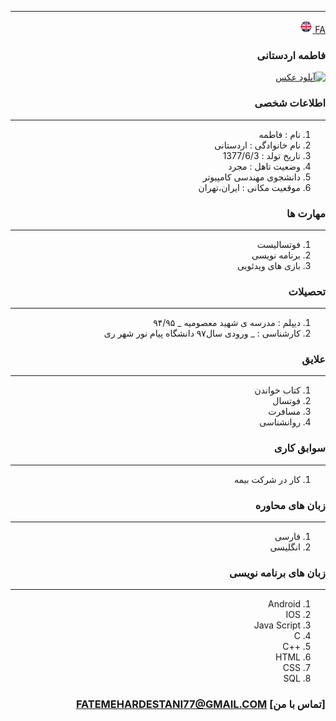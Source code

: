
---
[FA](resume-EN.md)<a class="pt-trigger" href="resume-EN" data-animation="62"> <img src="img/en.png" width="20" height="20"/></a>

<style type="text/css">
body{
 direction:rtl;
}
</style>

### فاطمه اردستانی

<a href="https://uupload.ir/" target="_blank"><img src="https://uupload.ir/files/mq4_۲۰۲۱۰۱۱۱_۲۰۴۸۴۲.jpg" border="0" alt="آپلود عکس" /></a>

### اطلاعات شخصی

---
<ol>
 <li> نام : فاطمه</li>
 <li> نام خانوادگی : اردستانی</li>
 <li> تاریخ تولد : 1377/6/3</li>
 <li> وضعیت تاهل : مجرد</li>
 <li> دانشجوی مهندسی کامپیوتر</li>
 <li> موقعیت مکانی : ایران،تهران</li>
</ol>


### مهارت ها

---
<ol>
 <li> فوتسالیست</li>
 <li> برنامه نویسی</li>
 <li> بازی های ویدئویی</li>
</ol>

### تحصیلات

---
<ol>
<li> دیپلم : مدرسه ی شهید معصومیه
 _ ۹۴/۹۵</li>
<li> کارشناسی : 
 _ ورودی سال۹۷ دانشگاه پیام نور شهر ری</li>
</ol>

### علایق

---
<ol>
 <li> کتاب خواندن</li>
 <li> فوتسال</li>
 <li> مسافرت</li>
 <li> روانشناسی</li>
</ol>

### سوابق کاری

---
<ol>
 <li> کار در شرکت بیمه</li>
</ol>

### زبان های محاوره

---
<ol>
 <li> فارسی</li>
 <li> انگلیسی</li>
</ol>

### زبان های برنامه نویسی

---
<ol>
 <li> Android</li>
 <li> IOS</li>
 <li> Java Script</li>
 <li> C</li>
 <li> ++C</li>
 <li> HTML</li>
 <li> CSS</li>
 <li> SQL</li>
</ol>
 

### [تماس با من] FATEMEHARDESTANI77@GMAIL.COM

